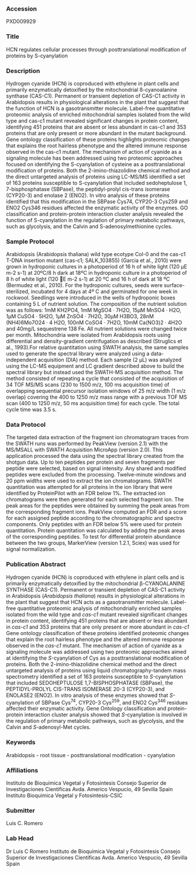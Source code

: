 ### Accession
PXD009929

### Title
HCN regulates cellular processes through posttranslational modification of proteins by S-cyanylation

### Description
Hydrogen cyanide (HCN) is coproduced with ethylene in plant cells and primarily enzymatically detoxified by the mitochondrial ß-cyanoalanine synthase (CAS-C1). Permanent or transient depletion of CAS-C1 activity in Arabidopsis results in physiological alterations in the plant that suggest that the function of HCN is a gasotransmitter molecule. Label-free quantitative proteomic analysis of enriched mitochondrial samples isolated from the wild type and cas-c1 mutant revealed significant changes in protein content, identifying 451 proteins that are absent or less abundant in cas-c1 and 353 proteins that are only present or more abundant in the mutant background. Gene ontology classification of these proteins highlights proteomic changes that explains the root hairless phenotype and the altered immune response observed in the cas-c1 mutant. The mechanism of action of cyanide as a signaling molecule has been addressed using two proteomic approaches focused on identifying the S-cyanylation of cysteine as a posttranslational modification of proteins. Both the 2-imino-thiazolidine chemical method and the direct untargeted analysis of proteins using LC-MS/MS identified a set of 163 proteins susceptible to S-cyanylation that included sedoheptulose 1, 7-bisphosphatase (SBPase), the peptidyl-prolyl cis-trans isomerase (CYP20-3) and enolase 2 (ENO2). In vitro analysis of these proteins identified that this modification in the SBPase Cys74, CYP20-3 Cys259 and ENO2 Cys346 residues affected the enzymatic activity of the enzymes. GO classification and protein-protein interaction cluster analysis revealed the function of S-cyanylation in the regulation of primary metabolic pathways, such as glycolysis, and the Calvin and S-adenosylmethionine cycles.

### Sample Protocol
Arabidopsis (Arabidopsis thaliana) wild type ecotype Col-0 and the cas-c1 T-DNA insertion mutant (cas-c1; SALK_103855) (Garcia et al., 2010) were grown in hydroponic cultures in a photoperiod of 16 h of white light (120 µE m-2 s-1) at 20ºC/8 h dark at 18ºC in hydroponic culture in a photoperiod of 8 h of white light (120 E m-2 s-1) at 20 ºC and 16 h of dark at 18 ºC (Bermudez et al., 2010). For the hydroponic cultures, seeds were surface-sterilized, incubated for 4 days at 4º C and germinated for one week in rockwool. Seedlings were introduced in the wells of hydroponic boxes containing 5 L of nutrient solution. The composition of the nutrient solution was as follows: 1mM KH2PO4, 1mM MgSO4 · 7H2O, 15µM MnSO4 · H2O, 1µM CuSO4 · 5H2O, 1µM ZnSO4 · 7H2O, 30µM H3BO3, 28nM ‎(NH4)6Mo7O24 · 4 H2O, 100nM CoSO4 · 7H2O, 10mM Ca(NO3)2 · 4H2O and 40mg/L sequestrene 138 Fe. All nutrient solutions were changed twice per month. Mitochondria were isolated from Arabidopsis roots using differential and density-gradient centrifugation as described (Struglics et al., 1993).For relative quantitation using SWATH analysis, the same samples used to generate the spectral library were analyzed using a data-independent acquisition (DIA) method. Each sample (2 μL) was analyzed using the LC-MS equipment and LC gradient described above to build the spectral library but instead used the SWATH-MS acquisition method. The method consisted of repeating a cycle that consisted of the acquisition of 34 TOF MS/MS scans (230 to 1500 m/z, 100 ms acquisition time) of overlapping sequential precursor isolation windows of 25 m/z width (1 m/z overlap) covering the 400 to 1250 m/z mass range with a previous TOF MS scan (400 to 1250 m/z, 50 ms acquisition time) for each cycle. The total cycle time was 3.5 s.

### Data Protocol
The targeted data extraction of the fragment ion chromatogram traces from the SWATH runs was performed by PeakView (version 2.1) with the MS/MSALL with SWATH Acquisition MicroApp (version 2.0). This application processed the data using the spectral library created from the shotgun data. Up to ten peptides per protein and seven fragments per peptide were selected, based on signal intensity. Any shared and modified peptides were excluded from the processing. Twelve-minute windows and 20 ppm widths were used to extract the ion chromatograms. SWATH quantitation was attempted for all proteins in the ion library that were identified by ProteinPilot with an FDR below 1%. The extracted ion chromatograms were then generated for each selected fragment ion. The peak areas for the peptides were obtained by summing the peak areas from the corresponding fragment ions. PeakView computed an FDR and a score for each assigned peptide according to the chromatographic and spectra components. Only peptides with an FDR below 5% were used for protein quantitation. Protein quantitation was calculated by adding the peak areas of the corresponding peptides. To test for differential protein abundance between the two groups, MarkerView (version 1.2.1, Sciex) was used for signal normalization.

### Publication Abstract
Hydrogen cyanide (HCN) is coproduced with ethylene in plant cells and is primarily enzymatically detoxified by the mitochondrial &#x3b2;-CYANOALANINE SYNTHASE (CAS-C1). Permanent or transient depletion of CAS-C1 activity in Arabidopsis (<i>Arabidopsis thaliana</i>) results in physiological alterations in the plant that suggest that HCN acts as a gasotransmitter molecule. Label-free quantitative proteomic analysis of mitochondrially enriched samples isolated from the wild type and <i>cas-c1</i> mutant revealed significant changes in protein content, identifying 451 proteins that are absent or less abundant in <i>cas-c1</i> and 353 proteins that are only present or more abundant in <i>cas-c1</i> Gene ontology classification of these proteins identified proteomic changes that explain the root hairless phenotype and the altered immune response observed in the <i>cas-c1</i> mutant. The mechanism of action of cyanide as a signaling molecule was addressed using two proteomic approaches aimed at identifying the <i>S-</i>cyanylation of Cys as a posttranslational modification of proteins. Both the 2-imino-thiazolidine chemical method and the direct untargeted analysis of proteins using liquid chromatography-tandem mass spectrometry identified a set of 163 proteins susceptible to <i>S-</i>cyanylation that included SEDOHEPTULOSE 1,7-BISPHOSPHATASE (SBPase), the PEPTIDYL-PROLYL CIS-TRANS ISOMERASE 20-3 (CYP20-3), and ENOLASE2 (ENO2). In vitro analysis of these enzymes showed that <i>S-</i>cyanylation of SBPase Cys<sup>74</sup>, CYP20-3 Cys<sup>259</sup>, and ENO2 Cys<sup>346</sup> residues affected their enzymatic activity. Gene Ontology classification and protein-protein interaction cluster analysis showed that <i>S-</i>cyanylation is involved in the regulation of primary metabolic pathways, such as glycolysis, and the Calvin and <i>S</i>-adenosyl-Met cycles.

### Keywords
Arabidopsis - root tissue - posttranslational modification - cyanylation

### Affiliations
Instituto de Bioquimica Vegetal y Fotosintesis Consejo Superior de Investigaciones Cientificas Avda. Americo Vespucio, 49 Sevilla Spain
Instituto Bioquimica Vegetal y Fotosintesis-CSIC

### Submitter
Luis C. Romero

### Lab Head
Dr Luis C Romero
Instituto de Bioquimica Vegetal y Fotosintesis Consejo Superior de Investigaciones Cientificas Avda. Americo Vespucio, 49 Sevilla Spain


